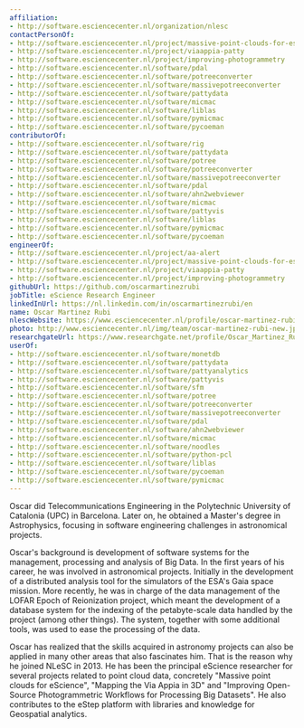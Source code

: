 ```yaml
---
affiliation:
- http://software.esciencecenter.nl/organization/nlesc
contactPersonOf:
- http://software.esciencecenter.nl/project/massive-point-clouds-for-esciences
- http://software.esciencecenter.nl/project/viaappia-patty
- http://software.esciencecenter.nl/project/improving-photogrammetry
- http://software.esciencecenter.nl/software/pdal
- http://software.esciencecenter.nl/software/potreeconverter
- http://software.esciencecenter.nl/software/massivepotreeconverter
- http://software.esciencecenter.nl/software/pattydata
- http://software.esciencecenter.nl/software/micmac
- http://software.esciencecenter.nl/software/liblas
- http://software.esciencecenter.nl/software/pymicmac
- http://software.esciencecenter.nl/software/pycoeman
contributorOf:
- http://software.esciencecenter.nl/software/rig
- http://software.esciencecenter.nl/software/pattydata
- http://software.esciencecenter.nl/software/potree
- http://software.esciencecenter.nl/software/potreeconverter
- http://software.esciencecenter.nl/software/massivepotreeconverter
- http://software.esciencecenter.nl/software/pdal
- http://software.esciencecenter.nl/software/ahn2webviewer
- http://software.esciencecenter.nl/software/micmac
- http://software.esciencecenter.nl/software/pattyvis
- http://software.esciencecenter.nl/software/liblas
- http://software.esciencecenter.nl/software/pymicmac
- http://software.esciencecenter.nl/software/pycoeman
engineerOf:
- http://software.esciencecenter.nl/project/aa-alert
- http://software.esciencecenter.nl/project/massive-point-clouds-for-esciences
- http://software.esciencecenter.nl/project/viaappia-patty
- http://software.esciencecenter.nl/project/improving-photogrammetry
githubUrl: https://github.com/oscarmartinezrubi
jobTitle: eScience Research Engineer
linkedInUrl: https://nl.linkedin.com/in/oscarmartinezrubi/en
name: Oscar Martinez Rubi
nlescWebsite: https://www.esciencecenter.nl/profile/oscar-martinez-rubi-msc
photo: http://www.esciencecenter.nl/img/team/oscar-martinez-rubi-new.jpg
researchgateUrl: https://www.researchgate.net/profile/Oscar_Martinez_Rubi
userOf:
- http://software.esciencecenter.nl/software/monetdb
- http://software.esciencecenter.nl/software/pattydata
- http://software.esciencecenter.nl/software/pattyanalytics
- http://software.esciencecenter.nl/software/pattyvis
- http://software.esciencecenter.nl/software/sfm
- http://software.esciencecenter.nl/software/potree
- http://software.esciencecenter.nl/software/potreeconverter
- http://software.esciencecenter.nl/software/massivepotreeconverter
- http://software.esciencecenter.nl/software/pdal
- http://software.esciencecenter.nl/software/ahn2webviewer
- http://software.esciencecenter.nl/software/micmac
- http://software.esciencecenter.nl/software/noodles
- http://software.esciencecenter.nl/software/python-pcl
- http://software.esciencecenter.nl/software/liblas
- http://software.esciencecenter.nl/software/pycoeman
- http://software.esciencecenter.nl/software/pymicmac
---
```

Oscar did Telecommunications Engineering in the Polytechnic University of Catalonia (UPC) in Barcelona. Later on, he obtained a Master's degree in Astrophysics, focusing in software engineering challenges in astronomical projects.

Oscar's background is development of software systems for the management, processing and analysis of Big Data. In the first years of his career, he was involved in astronomical projects. Initially in the development of a distributed analysis tool for the simulators of the ESA's Gaia space mission. More recently, he was in charge of the data management of the LOFAR Epoch of Reionization project, which meant the development of a database system for the indexing of the petabyte-scale data handled by the project (among other things). The system, together with some additional tools, was used to ease the processing of the data.

Oscar has realized that the skills acquired in astronomy projects can also be applied in many other areas that also fascinates him. That is the reason why he joined NLeSC in 2013. He has been the principal eScience researcher for several projects related to point cloud data, concretely "Massive point clouds for eScience", "Mapping the Via Appia in 3D" and "Improving Open-Source Photogrammetric Workflows for Processing Big Datasets". He also contributes to the eStep platform with libraries and knowledge for Geospatial analytics.
